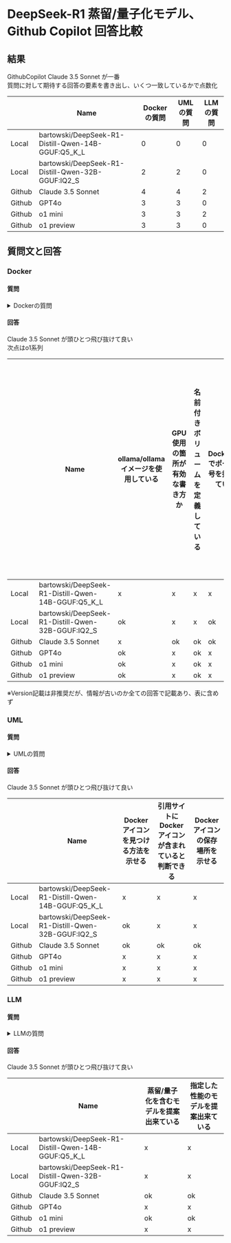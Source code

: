 # DeepSeek-R1 蒸留/量子化モデル、Github Copilot 回答比較
## 結果
GithubCopilot Claude 3.5 Sonnet が一番  
質問に対して期待する回答の要素を書き出し、いくつ一致しているかで点数化  

|        | Name                                               | Dockerの質問 | UMLの質問 | LLMの質問 |
| ------ | -------------------------------------------------- | ------------ | --------- | --------- |
| Local  | bartowski/DeepSeek-R1-Distill-Qwen-14B-GGUF:Q5_K_L | 0            | 0         | 0         |
| Local  | bartowski/DeepSeek-R1-Distill-Qwen-32B-GGUF:IQ2_S  | 2            | 2         | 0         |
| Github | Claude 3.5 Sonnet                                  | 4            | 4         | 2         |
| Github | GPT4o                                              | 3            | 3         | 0         |
| Github | o1 mini                                            | 3            | 3         | 2         |
| Github | o1 preview                                         | 3            | 3         | 0         |

## 質問文と回答
### Docker
#### 質問
<details><summary>Dockerの質問</summary>

```
The following is the Docker command.
---
docker run -d --gpus=all -v ollama:/root/. docker run -d --gpus=all -v ollama:/root/.ollama -p 11434:11434 --name ollama ollama/ollama
---
Replace this command with Dockerfile and Dockercompose.
```
</details>

#### 回答
Claude 3.5 Sonnet が頭ひとつ飛び抜けて良い  
次点はo1系列  

|        | Name                                               | ollama/ollamaイメージを使用している | GPU使用の箇所が有効な書き方か | 名前付きボリュームを定義している | Dockerfileでポート番号を指定している | 元コマンドに無い不要な要素が含まれていない |
| ------ | -------------------------------------------------- | ----------------------------------- | ----------------------------- | -------------------------------- | ------------------------------------ | ------------------------------------------ |
| Local  | bartowski/DeepSeek-R1-Distill-Qwen-14B-GGUF:Q5_K_L | x                                   | x                             | x                                | x                                    | x                                          |
| Local  | bartowski/DeepSeek-R1-Distill-Qwen-32B-GGUF:IQ2_S  | ok                                  | x                             | x                                | ok                                   | x                                          |
| Github | Claude 3.5 Sonnet                                  | x                                   | ok                            | ok                               | ok                                   | ok                                         |
| Github | GPT4o                                              | ok                                  | x                             | ok                               | x                                    | ok                                         |
| Github | o1 mini                                            | ok                                  | x                             | ok                               | x                                    | ok                                         |
| Github | o1 preview                                         | ok                                  | x                             | ok                               | x                                    | ok                                         |

※Version記載は非推奨だが、情報が古いのか全ての回答で記載あり、表に含めず  

### UML
#### 質問
<details><summary>UMLの質問</summary>

```
I am looking foard docker icon for UML. Please serch from this github repository. https://github.com/tupadr3/plantuml-icon-font-sprites
```
</details>

#### 回答
Claude 3.5 Sonnet が頭ひとつ飛び抜けて良い  

|        | Name                                               | Dockerアイコンを見つける方法を示せる | 引用サイトにDockerアイコンが含まれていると判断できる | Dockerアイコンの保存場所を示せる |
| ------ | -------------------------------------------------- | ------------------------------------ | ---------------------------------------------------- | -------------------------------- |
| Local  | bartowski/DeepSeek-R1-Distill-Qwen-14B-GGUF:Q5_K_L | x                                    | x                                                    | x                                |
| Local  | bartowski/DeepSeek-R1-Distill-Qwen-32B-GGUF:IQ2_S  | ok                                   | x                                                    | x                                |
| Github | Claude 3.5 Sonnet                                  | ok                                   | ok                                                   | ok                               |
| Github | GPT4o                                              | x                                    | x                                                    | x                                |
| Github | o1 mini                                            | x                                    | x                                                    | x                                |
| Github | o1 preview                                         | x                                    | x                                                    | x                                |

### LLM
#### 質問
<details><summary>LLMの質問</summary>

```
I would like to discuss which LLM I should choose. My PC has 12GB of VRAM. The following two URLs describe different LLM models.
---
https://huggingface.co/bartowski/DeepSeek-R1-Distill-Qwen-14B-GGUF
https://huggingface.co/bartowski/DeepSeek-R1-Distill-Qwen-32B-GGUF
---
Each model is quantized in a different way. Please compare the models and narrow down which model will work with my PC's GPU. Then select the model that you think performs better. When thinking about it, please get the information detailed in the URL I just mentioned before you start selecting a model.
```
</details>

#### 回答
Claude 3.5 Sonnet が頭ひとつ飛び抜けて良い  

|        | Name                                               | 蒸留/量子化を含むモデルを提案出来ている | 指定した性能のモデルを提案出来ている |
| ------ | -------------------------------------------------- | --------------------------------------- | ------------------------------------ |
| Local  | bartowski/DeepSeek-R1-Distill-Qwen-14B-GGUF:Q5_K_L | x                                       | x                                    |
| Local  | bartowski/DeepSeek-R1-Distill-Qwen-32B-GGUF:IQ2_S  | x                                       | x                                    |
| Github | Claude 3.5 Sonnet                                  | ok                                      | ok                                   | ok                               
| Github | GPT4o                                              | x                                       | x                                    | x                                
| Github | o1 mini                                            | ok                                      | ok                                   | x                                
| Github | o1 preview                                         | x                                       | x                                    | x                                

